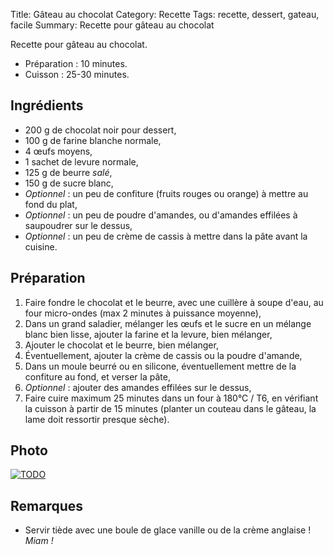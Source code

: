 Title: Gâteau au chocolat
Category: Recette
Tags: recette, dessert, gateau, facile
Summary: Recette pour gâteau au chocolat

Recette pour gâteau au chocolat.

- Préparation : 10 minutes.
- Cuisson : 25-30 minutes.

## Ingrédients
- 200 g de chocolat noir pour dessert,
- 100 g de farine blanche normale,
- 4 œufs moyens,
- 1 sachet de levure normale,
- 125 g de beurre *salé*,
- 150 g de sucre blanc,
- *Optionnel* : un peu de confiture (fruits rouges ou orange) à mettre au fond du plat,
- *Optionnel* : un peu de poudre d'amandes, ou d'amandes effilées à saupoudrer sur le dessus,
- *Optionnel* : un peu de crème de cassis à mettre dans la pâte avant la cuisine.

## Préparation
1. Faire fondre le chocolat et le beurre, avec une cuillère à soupe d'eau, au four micro-ondes (max 2 minutes à puissance moyenne),
2. Dans un grand saladier, mélanger les œufs et le sucre en un mélange blanc bien lisse, ajouter la farine et la levure, bien mélanger,
3. Ajouter le chocolat et le beurre, bien mélanger,
4. Éventuellement, ajouter la crème de cassis ou la poudre d'amande,
5. Dans un moule beurré ou en silicone, éventuellement mettre de la confiture au fond, et verser la pâte,
6. *Optionnel* : ajouter des amandes effilées sur le dessus,
7. Faire cuire maximum 25 minutes dans un four à 180°C / T6, en vérifiant la cuisson à partir de 15 minutes (planter un couteau dans le gâteau, la lame doit ressortir presque sèche).

## Photo
[![TODO]({filename}images/blank.png)](TODO)

## Remarques
- Servir tiède avec une boule de glace vanille ou de la crème anglaise ! *Miam !*
